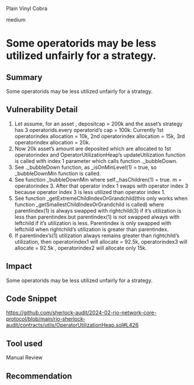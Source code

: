 Plain Vinyl Cobra

medium

# Some operatorids may be less utilized unfairly for a strategy.

## Summary
Some operatorids may be less utilized unfairly for a strategy.

## Vulnerability Detail
1. Let assume, for an asset , depositcap = 200k and the asset’s strategy has 3 operatorids.every operatorid’s cap = 100k. Currently 1st operatorindex allocation = 10k, 2nd operatorindex allocation = 15k, 3rd operatorindex allocation = 20k.
2. Now 20k asset’s amount are deposited which are allocated to 1st operatorindex and   OperatorUtilizationHeap’s updateUtilization function is called with index 1 parameter which calls function ._bubbleDown.
3. See ._bubbleDown function, as _isOnMinLevel(1) = true, so _bubbleDownMin function is called.
4. See function _bubbleDownMin where self._hasChildren(1) = true.  m = operatorindex 3. After that operator index 1 swaps with operator index 3 because operator index 3 is less utilized than operator index 1.
5. See function  _getExtremeChildIndexOrGrandchild(this only works when function _getSmallestChildIndexOrGrandchild is called) where parentindex(1) is  always swapped with rightchild(3) if it’s utilization is less than parentindex.but parentindex(1) is not swapped always with leftchild if it’s utilization is less. Parentindex is only swapped with leftchild when rightchild’s utilization is greater than parentindex.  
6. If parentindex’s(1) utilization always remains greater than rightchild’s utilization, then operatorindex1 will allocate = 92.5k, operatorindex3 will allocate = 92.5k , operatorindex2 will allocate only 15k.  

## Impact
Some operatorids may be less utilized unfairly for a strategy.

## Code Snippet
https://github.com/sherlock-audit/2024-02-rio-network-core-protocol/blob/main/rio-sherlock-audit/contracts/utils/OperatorUtilizationHeap.sol#L426
## Tool used

Manual Review

## Recommendation
